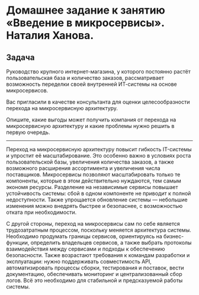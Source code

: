 # Домашнее задание к занятию «Введение в микросервисы». Наталия Ханова. 

## Задача

Руководство крупного интернет-магазина, у которого постоянно растёт пользовательская база и количество заказов, рассматривает возможность переделки своей внутренней ИТ-системы на основе микросервисов. 

Вас пригласили в качестве консультанта для оценки целесообразности перехода на микросервисную архитектуру. 

Опишите, какие выгоды может получить компания от перехода на микросервисную архитектуру и какие проблемы нужно решить в первую очередь.

---

Переход на микросервисную архитектуру повысит гибкость IT-системы и упростит её масштабирование. Это особенно важно в условиях роста пользовательской базы, увеличения количества заказов, а также возможного расширения ассортимента и увеличения числа поставщиков. Микросервисы позволяют масштабировать только те компоненты, которые в этом действительно нуждаются, тем самым экономя ресурсы.
Разделение на независимые сервисы повышает устойчивость системы: сбой в одном компоненте не приводит к полной недоступности. Также упрощается обновление системы — небольшие изменения можно внедрять быстрее и безопаснее, с возможностью отката при необходимости.

С другой стороны, переход на микросервисы сам по себе является трудозатратным процессом, поскольку меняется архитектура системы. Необходимо продумать границы сервисов, ориентируясь на бизнес-функции, определить владельцев сервисов, а также выбрать протоколы взаимодействия между сервисами и подходы к обеспечению безопасности. 
Также возрастают требования к командам разработки и эксплуатации: нужно поддерживать  совместимость API, автоматизировать процессы сборки, тестирования и поставок, вести документацию, обеспечивать мониторинг и централизованный сбор логов. Всё это необходимо для стабильной и предсказуемой работы системы.
